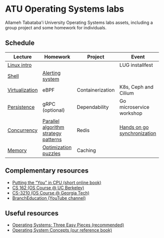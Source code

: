 # ATU Operating Systems labs
Allameh Tabataba'i University Operating Systems labs assets,
including a group project and some homework for individuals.
## Schedule
| Lecture                                                                                                                | Homework                                                                                                                                 | Project          | Event                                                                                                                               |
|------------------------------------------------------------------------------------------------------------------------|------------------------------------------------------------------------------------------------------------------------------------------|------------------|-------------------------------------------------------------------------------------------------------------------------------------|
| [Linux intro](https://docs.google.com/presentation/d/1p2YNxPLr5HKHftWlEb7NCardxIPCnGUJ03lCYDn_x38/edit?usp=sharing)    |                                                                                                                                          |                  | LUG installfest                                                                                                                     |
| [Shell](https://docs.google.com/presentation/d/1sLYzrWXQK5yw9mOeftwToUOUQwliaCj8ws4X3gLw2PE/edit?usp=sharing)          | [Alerting system](Homeworks/2/q1/README.md)                                                                                                 |                  |                                                                                                                                     |
| [Virtualization](https://docs.google.com/presentation/d/1pAMONisRE_YESsJRCZlIbGr7Xp-w8HCKJa4iFnz5nr8/edit?usp=sharing) | eBPF                                                                                                                                     | Containerization | K8s, Ceph and Cilium                                                                                                                |
| [Persistence](https://docs.google.com/presentation/d/1Y6sNMqxjA5cpckLZperFmI1qT5hrl1li2jaDLkK7sKk/edit?usp=sharing)    | gRPC (optional)                                                                                                                          | Dependability    | Go microservice workshop                                                                                                            |
| [Concurrency](https://docs.google.com/presentation/d/1jqudsHzsGNaAJcYoOgZ7EedRjvBsnh5pnD0O-lV31SA/edit?usp=sharing)    | [Parallel algorithm strategy patterns](https://docs.google.com/document/d/1QwBRmriP1tasHFQMsWUujAQMtirsPJyjTim8iCnZNZ4/edit?usp=sharing) | Redis            | [Hands on go synchronization](https://docs.google.com/presentation/d/1aAIO2y4IEO2Op_YVIVJIe0_brEeXjrRksD3f-deCSaM/edit?usp=sharing) |
| [Memory](https://docs.google.com/presentation/d/1lDSDytZfaRiYhMMuwOVxQIxQO6l0qTwG4VmS4oTOi8E/edit?usp=sharing)         | [Optimization puzzles](https://docs.google.com/document/d/1iKO3B_PdbwszPfihOfC6JrmCd9ISVnFadTF6YNtB_wk/edit?usp=sharing)                 | Caching          |                                                                                                                                     |
## Complementary resources
- [Putting the “You” in CPU (short online book)](https://cpu.land)
- [CS 162 (OS Course @ UC Berkeley)](https://cs162.org)
- [CS-3210 (OS Course @ Georgia Tech)](https://tc.gts3.org/cs3210)
- [BranchEducation (YouTube channel)](https://www.youtube.com/@BranchEducation/videos)
## Useful resources
- [Operating Systems: Three Easy Pieces (recommended)](http://ostep.org)
- [Operating System Concepts (our reference book)](https://www.os-book.com/OS10/)
